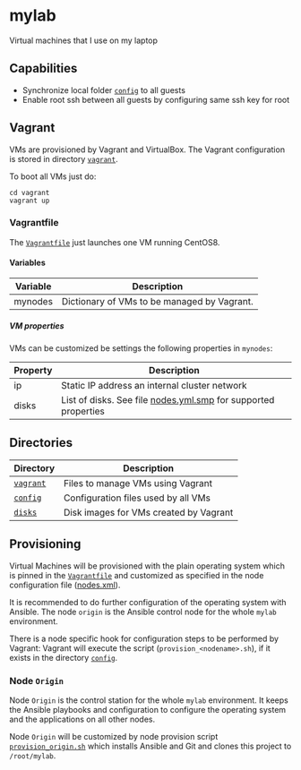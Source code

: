 # mylab
Virtual machines that I use on my laptop


## Capabilities

* Synchronize local folder [`config`](config) to all guests
* Enable root ssh between all guests by configuring same ssh key for root


## Vagrant

VMs are provisioned by Vagrant and VirtualBox.
The Vagrant configuration is stored in directory [`vagrant`](vagrant).

To boot all VMs just do:
```
cd vagrant
vagrant up
```

### Vagrantfile

The [`Vagrantfile`](vagrant/Vagrantfile) just launches one VM running CentOS8.

#### Variables

| Variable | Description |
|----------|-------------|
| mynodes  | Dictionary of VMs to be managed by Vagrant. |

##### VM properties

VMs can be customized be settings the following properties in `mynodes`:

| Property | Description |
|----------|-------------|
| ip       | Static IP address an internal cluster network |
| disks    | List of disks. See file [nodes.yml.smp](config/nodes.yml.smp) for supported properties |  


## Directories

| Directory | Description |
|-----------|-------------|
| [`vagrant`](vagrant) | Files to manage VMs using Vagrant |
| [`config`](config)   | Configuration files used by all VMs |
| [`disks`](disks)     | Disk images for VMs created by Vagrant |


## Provisioning

Virtual Machines will be provisioned with the plain operating system which is
pinned in the [`Vagrantfile`](vagrant/Vagrantfile) and customized as specified
in the node configuration file ([nodes.xml](config/nodes.xml.smp)).

It is recommended to do further configuration of the operating system with
Ansible.
The node `origin` is the Ansible control node for the whole `mylab`
environment.

There is a node specific hook for configuration steps to be performed by
Vagrant:
Vagrant will execute the script (`provision_<nodename>.sh`), if it exists in
the directory [`config`](config).


### Node `Origin`

Node `Origin` is the control station for the whole `mylab` environment.
It keeps the Ansible playbooks and configuration to configure the operating
system and the applications on all other nodes.

Node `Origin` will be customized by node provision script
[`provision_origin.sh`](config/provision_origin.sh) which installs Ansible
and Git and clones this project to `/root/mylab`.
